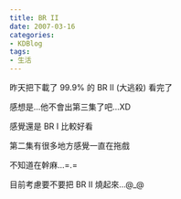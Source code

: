 ```yaml
---
title: BR II
date: 2007-03-16
categories:
- KDBlog
tags:
- 生活
---
```

昨天把下載了 99.9% 的 BR II (大逃殺) 看完了

感想是...他不會出第三集了吧...XD

感覺還是 BR I 比較好看

第二集有很多地方感覺一直在拖戲

不知道在幹麻...=.=

目前考慮要不要把 BR II 燒起來...@_@

